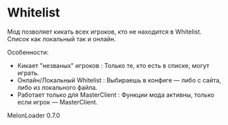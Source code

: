 # Whitelist
Мод позволяет кикать всех игроков, кто не находится в Whitelist. Список как локальный так и онлайн.

Особенности:
- Кикает "незваных" игроков : Только те, кто есть в списке, могут играть.
- Онлайн/Локальный Whitelist : Выбираешь в конфиге — либо с сайта, либо из локального файла.
- Работает только для MasterClient : Функции мода активны, только если игрок — MasterClient.

MelonLoader 0.7.0

